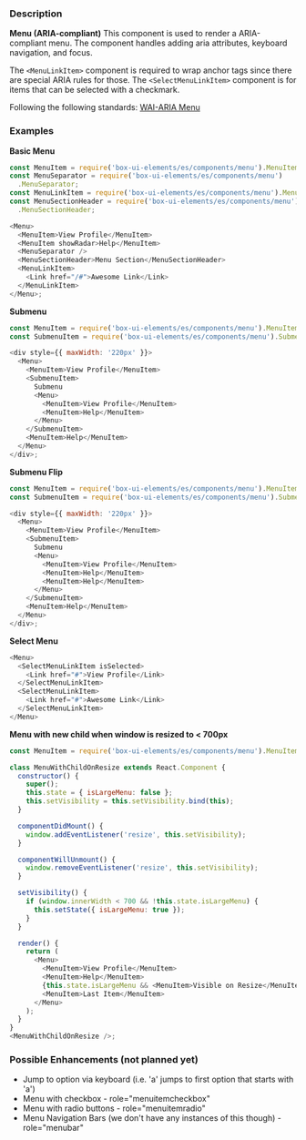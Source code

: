 ### Description

**Menu (ARIA-compliant)**
This component is used to render a ARIA-compliant menu.
The component handles adding aria attributes, keyboard navigation, and focus.

The `<MenuLinkItem>` component is required to wrap anchor tags since there are special ARIA rules for those.
The `<SelectMenuLinkItem>` component is for items that can be selected with a checkmark.

Following the following standards: [WAI-ARIA Menu](https://www.w3.org/TR/wai-aria-practices-1.1/#menu)

### Examples

**Basic Menu**

```js
const MenuItem = require('box-ui-elements/es/components/menu').MenuItem;
const MenuSeparator = require('box-ui-elements/es/components/menu')
  .MenuSeparator;
const MenuLinkItem = require('box-ui-elements/es/components/menu').MenuLinkItem;
const MenuSectionHeader = require('box-ui-elements/es/components/menu')
  .MenuSectionHeader;

<Menu>
  <MenuItem>View Profile</MenuItem>
  <MenuItem showRadar>Help</MenuItem>
  <MenuSeparator />
  <MenuSectionHeader>Menu Section</MenuSectionHeader>
  <MenuLinkItem>
    <Link href="/#">Awesome Link</Link>
  </MenuLinkItem>
</Menu>;
```

**Submenu**

```js
const MenuItem = require('box-ui-elements/es/components/menu').MenuItem;
const SubmenuItem = require('box-ui-elements/es/components/menu').SubmenuItem;

<div style={{ maxWidth: '220px' }}>
  <Menu>
    <MenuItem>View Profile</MenuItem>
    <SubmenuItem>
      Submenu
      <Menu>
        <MenuItem>View Profile</MenuItem>
        <MenuItem>Help</MenuItem>
      </Menu>
    </SubmenuItem>
    <MenuItem>Help</MenuItem>
  </Menu>
</div>;
```

**Submenu Flip**

```js
const MenuItem = require('box-ui-elements/es/components/menu').MenuItem;
const SubmenuItem = require('box-ui-elements/es/components/menu').SubmenuItem;

<div style={{ maxWidth: '220px' }}>
  <Menu>
    <MenuItem>View Profile</MenuItem>
    <SubmenuItem>
      Submenu
      <Menu>
        <MenuItem>View Profile</MenuItem>
        <MenuItem>Help</MenuItem>
        <MenuItem>Help</MenuItem>
      </Menu>
    </SubmenuItem>
    <MenuItem>Help</MenuItem>
  </Menu>
</div>;
```

**Select Menu**

```js
<Menu>
  <SelectMenuLinkItem isSelected>
    <Link href="#">View Profile</Link>
  </SelectMenuLinkItem>
  <SelectMenuLinkItem>
    <Link href="#">Awesome Link</Link>
  </SelectMenuLinkItem>
</Menu>
```

**Menu with new child when window is resized to < 700px**

```js
const MenuItem = require('box-ui-elements/es/components/menu').MenuItem;

class MenuWithChildOnResize extends React.Component {
  constructor() {
    super();
    this.state = { isLargeMenu: false };
    this.setVisibility = this.setVisibility.bind(this);
  }

  componentDidMount() {
    window.addEventListener('resize', this.setVisibility);
  }

  componentWillUnmount() {
    window.removeEventListener('resize', this.setVisibility);
  }

  setVisibility() {
    if (window.innerWidth < 700 && !this.state.isLargeMenu) {
      this.setState({ isLargeMenu: true });
    }
  }

  render() {
    return (
      <Menu>
        <MenuItem>View Profile</MenuItem>
        <MenuItem>Help</MenuItem>
        {this.state.isLargeMenu && <MenuItem>Visible on Resize</MenuItem>}
        <MenuItem>Last Item</MenuItem>
      </Menu>
    );
  }
}
<MenuWithChildOnResize />;
```

### Possible Enhancements (not planned yet)

- Jump to option via keyboard (i.e. 'a' jumps to first option that starts with 'a')
- Menu with checkbox - role="menuitemcheckbox"
- Menu with radio buttons - role="menuitemradio"
- Menu Navigation Bars (we don't have any instances of this though) - role="menubar"
